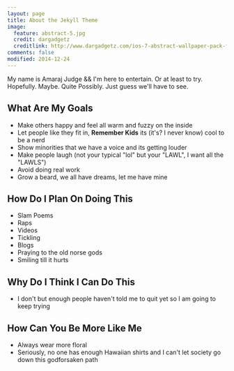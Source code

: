 ```yaml
---
layout: page
title: About the Jekyll Theme
image:
  feature: abstract-5.jpg
  credit: dargadgetz
  creditlink: http://www.dargadgetz.com/ios-7-abstract-wallpaper-pack-for-iphone-5-and-ipod-touch-retina/
comments: false
modified: 2014-12-24
---
```


My name is Amaraj Judge && I'm here to entertain. Or at least to try. Hopefully. Maybe. Quite Possibly. Just guess we'll have to see.

## What Are My Goals
* Make others happy and feel all warm and fuzzy on the inside
* Let people like they fit in, __Remember Kids__ its (it's? I never know) cool to be a nerd
* Show minorities that we have a voice and its getting louder
* Make people laugh (not your typical "lol" but your "LAWL", I want all the "LAWLS")
* Avoid doing real work
* Grow a beard, we all have dreams, let me have mine

## How Do I Plan On Doing This
* Slam Poems
* Raps
* Videos
* Tickling
* Blogs
* Praying to the old norse gods
* Smiling till it hurts

## Why Do I Think I Can Do This
* I don't but enough people haven't told me to quit yet so I am going to keep trying

## How Can You Be More Like Me
* Always wear more floral
* Seriously, no one has enough Hawaiian shirts and I can't let society go down this godforsaken path
